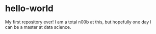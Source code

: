 # hello-world
My first repository ever!
I am a total n00b at this, but hopefully one day I can be a master at data science.
